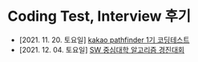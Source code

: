 # Coding Test, Interview 후기

* [2021. 11. 20. 토요일] [kakao pathfinder 1기 코딩테스트](./pathfinder)
* [2021. 12. 04. 토요일] [SW 중심대학 알고리즘 경진대회](./swUniv)
